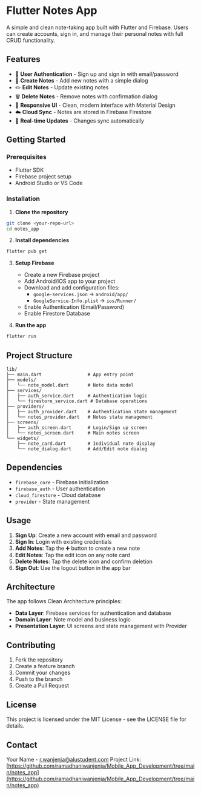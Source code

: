 # Flutter Notes App

A simple and clean note-taking app built with Flutter and Firebase. Users can create accounts, sign in, and manage their personal notes with full CRUD functionality.

## Features

- 🔐 **User Authentication** - Sign up and sign in with email/password
- 📝 **Create Notes** - Add new notes with a simple dialog
- ✏️ **Edit Notes** - Update existing notes
- 🗑️ **Delete Notes** - Remove notes with confirmation dialog
- 📱 **Responsive UI** - Clean, modern interface with Material Design
- ☁️ **Cloud Sync** - Notes are stored in Firebase Firestore
- 🔄 **Real-time Updates** - Changes sync automatically



## Getting Started

### Prerequisites

- Flutter SDK
- Firebase project setup
- Android Studio or VS Code

### Installation

1. **Clone the repository**
```bash
git clone <your-repo-url>
cd notes_app
```

2. **Install dependencies**
```bash
flutter pub get
```

3. **Setup Firebase**
   - Create a new Firebase project
   - Add Android/iOS app to your project
   - Download and add configuration files:
     - `google-services.json` → `android/app/`
     - `GoogleService-Info.plist` → `ios/Runner/`
   - Enable Authentication (Email/Password)
   - Enable Firestore Database

4. **Run the app**
```bash
flutter run
```

## Project Structure

```
lib/
├── main.dart                 # App entry point
├── models/
│   └── note_model.dart       # Note data model
├── services/
│   ├── auth_service.dart     # Authentication logic
│   └── firestore_service.dart # Database operations
├── providers/
│   ├── auth_provider.dart    # Authentication state management
│   └── notes_provider.dart   # Notes state management
├── screens/
│   ├── auth_screen.dart      # Login/Sign up screen
│   └── notes_screen.dart     # Main notes screen
└── widgets/
    ├── note_card.dart        # Individual note display
    └── note_dialog.dart      # Add/Edit note dialog
```

## Dependencies

- `firebase_core` - Firebase initialization
- `firebase_auth` - User authentication
- `cloud_firestore` - Cloud database
- `provider` - State management

## Usage

1. **Sign Up**: Create a new account with email and password
2. **Sign In**: Login with existing credentials
3. **Add Notes**: Tap the ➕ button to create a new note
4. **Edit Notes**: Tap the edit icon on any note card
5. **Delete Notes**: Tap the delete icon and confirm deletion
6. **Sign Out**: Use the logout button in the app bar

## Architecture

The app follows Clean Architecture principles:
- **Data Layer**: Firebase services for authentication and database
- **Domain Layer**: Note model and business logic
- **Presentation Layer**: UI screens and state management with Provider

## Contributing

1. Fork the repository
2. Create a feature branch
3. Commit your changes
4. Push to the branch
5. Create a Pull Request

## License

This project is licensed under the MIT License - see the LICENSE file for details.

## Contact

Your Name - r.wanjenja@alustudent.com
Project Link: [https://github.com/ramadhaniwanjenja/Mobile_App_Development/tree/main/notes_app](https://github.com/ramadhaniwanjenja/Mobile_App_Development/tree/main/notes_app)